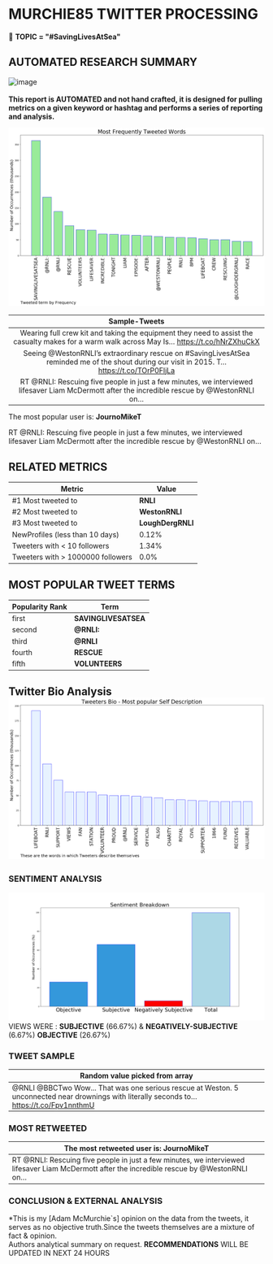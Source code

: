 # MURCHIE85 TWITTER PROCESSING 
&#x1F34E; **TOPIC = "#SavingLivesAtSea"**

## AUTOMATED RESEARCH SUMMARY

![image](https://marketingplatform.google.com/about/static/images/gmp/analytics-smb-benefit.jpg)
<br></br>
<b> This report is AUTOMATED and not hand crafted, it is designed for pulling metrics on a given keyword or hashtag and performs a series of reporting and analysis.</b>



![image](TWEETS.png)



|                **Sample-Tweets**        |
| :-------------: |
| Wearing full crew kit and taking the equipment they need to assist the casualty makes for a warm walk across May Is… https://t.co/hNrZXhuCkX |
| Seeing @WestonRNLI’s extraordinary rescue on #SavingLivesAtSea reminded me of the shout during our visit in 2015. T… https://t.co/TOrP0FljLa |
| RT @RNLI: Rescuing five people in just a few minutes, we interviewed lifesaver Liam McDermott after the incredible rescue by @WestonRNLI on… |

The most popular user is: **JournoMikeT**
<div class="alert alert-block alert-danger"> RT @RNLI: Rescuing five people in just a few minutes, we interviewed lifesaver Liam McDermott after the incredible rescue by @WestonRNLI on…</div>

## RELATED METRICS<br>
| Metric | Value |
| ------------- | ------------- |
| #1 Most tweeted to  | **RNLI** |
| #2 Most tweeted to  | **WestonRNLI** |
| #3 Most tweeted to  | **LoughDergRNLI** |
| NewProfiles (less than 10 days) | 0.12%  |
| Tweeters with < 10 followers  | 1.34%|
| Tweeters with > 1000000 followers  | 0.0%  |



## MOST POPULAR TWEET TERMS 


| Popularity Rank  | Term |
| ------------- | ------------- |
| first  | **SAVINGLIVESATSEA**  |
| second  | **@RNLI:**  |
| third  | **@RNLI** |
| fourth  | **RESCUE**  |
| fifth  | **VOLUNTEERS**  |


## Twitter Bio Analysis![image](BIO.png)
### SENTIMENT ANALYSIS
![image](sentiment.png)
VIEWS WERE : **SUBJECTIVE**  (66.67%) & **NEGATIVELY-SUBJECTIVE** (6.67%) **OBJECTIVE** (26.67%)

### TWEET SAMPLE 
| Random value picked from array |
| ------------- |
|@RNLI @BBCTwo Wow... That was one serious rescue at Weston. 5 unconnected near drownings with literally seconds to… https://t.co/Fpv1nnthmU |

### MOST RETWEETED 

| The most retweeted user is: **JournoMikeT**  |
| ------------- |
| RT @RNLI: Rescuing five people in just a few minutes, we interviewed lifesaver Liam McDermott after the incredible rescue by @WestonRNLI on… |

### CONCLUSION & EXTERNAL ANALYSIS

*This is my [Adam McMurchie`s] opinion on the data from the tweets, it serves as no objective truth.Since the tweets themselves are a mixture of fact & opinion.<br>
Authors analytical summary on request.
**RECOMMENDATIONS** WILL BE UPDATED IN NEXT  24 HOURS <br>